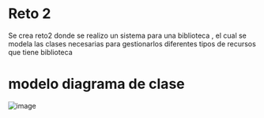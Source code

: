# Reto 2
Se crea reto2 donde se realizo un sistema para una biblioteca , el cual se modela las clases necesarias para gestionarlos diferentes tipos de recursos que tiene biblioteca 

# modelo diagrama de clase
![image](https://github.com/duranangie/reto2/assets/117625258/5b2d1c17-24ee-40e0-8bc9-397d9d2bd4e4)
